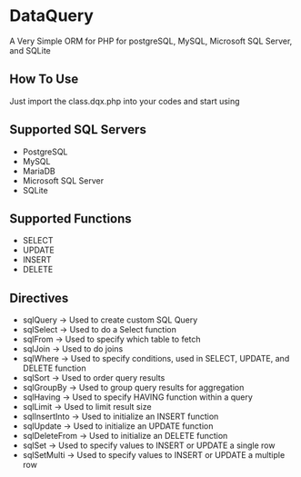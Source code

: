 # DataQuery
A Very Simple ORM for PHP for postgreSQL, MySQL, Microsoft SQL Server, and SQLite

## How To Use
Just import the class.dqx.php into your codes and start using

## Supported SQL Servers
* PostgreSQL
* MySQL
* MariaDB
* Microsoft SQL Server
* SQLite

## Supported Functions
* SELECT
* UPDATE
* INSERT
* DELETE

## Directives
* sqlQuery -> Used to create custom SQL Query
* sqlSelect -> Used to do a Select function
* sqlFrom -> Used to specify which table to fetch
* sqlJoin -> Used to do joins
* sqlWhere -> Used to specify conditions, used in SELECT, UPDATE, and DELETE function
* sqlSort -> Used to order query results
* sqlGroupBy -> Used to group query results for aggregation
* sqlHaving -> Used to specify HAVING function within a query
* sqlLimit -> Used to limit result size
* sqlInsertInto -> Used to initialize an INSERT function
* sqlUpdate -> Used to initialize an UPDATE function
* sqlDeleteFrom -> Used to initialize an DELETE function
* sqlSet -> Used to specify values to INSERT or UPDATE a single row
* sqlSetMulti -> Used to specify values to INSERT or UPDATE a multiple row

